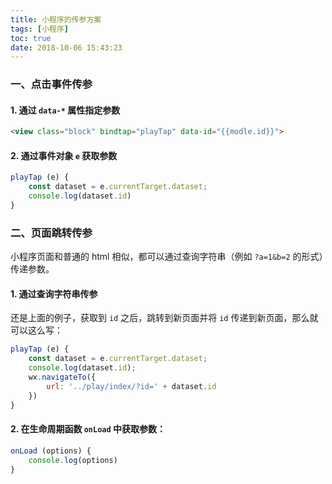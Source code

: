 ```yaml
---
title: 小程序的传参方案
tags: [小程序]
toc: true
date: 2018-10-06 15:43:23
---
```


### 一、点击事件传参

#### 1. 通过 `data-*` 属性指定参数

```html
<view class="block" bindtap="playTap" data-id="{{modle.id}}">
```

#### 2. 通过事件对象 `e` 获取参数
```js
playTap (e) {
	const dataset = e.currentTarget.dataset;
	console.log(dataset.id)
}
```

### 二、页面跳转传参

小程序页面和普通的 html 相似，都可以通过查询字符串（例如 `?a=1&b=2` 的形式）传递参数。

#### 1. 通过查询字符串传参

还是上面的例子，获取到 `id` 之后，跳转到新页面并将 `id` 传递到新页面，那么就可以这么写：

```js
playTap (e) {
	const dataset = e.currentTarget.dataset;
	console.log(dataset.id);
	wx.navigateTo({
		url: '../play/index/?id=' + dataset.id
	})
}
```

#### 2. 在生命周期函数 `onLoad` 中获取参数：

```js
onLoad (options) {
	console.log(options)
}
```